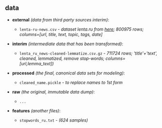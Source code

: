 ## data

- **external** _(data from third party sources interim)_:

  - `lenta-ru-news.csv` - _dataset lenta.ru from
    [here](https://github.com/yutkin/Lenta.Ru-News-Dataset/tree/v1.1); 800975
    rows; columns=[url, title, text, topic, tags, date]_

- **interim** _(intermediate data that has been transformed)_:

  - `lenta_ru_news-cleaned-lemmatize.csv.gz` - _711724 rows; 'title'+'text',
    cleaned, lemmatized, remove stop-words; columns=[url,lemma_text])_

- **processed** _(the final, canonical data sets for modeling)_:

  - `cleaned_name.pickle` - _to replace names to 1st form_

- **raw** _(the original, immutable data dump)_:

  - `...`

- **features** _(another files)_:
  - `stopwords_ru.txt` - _(624 samples)_
